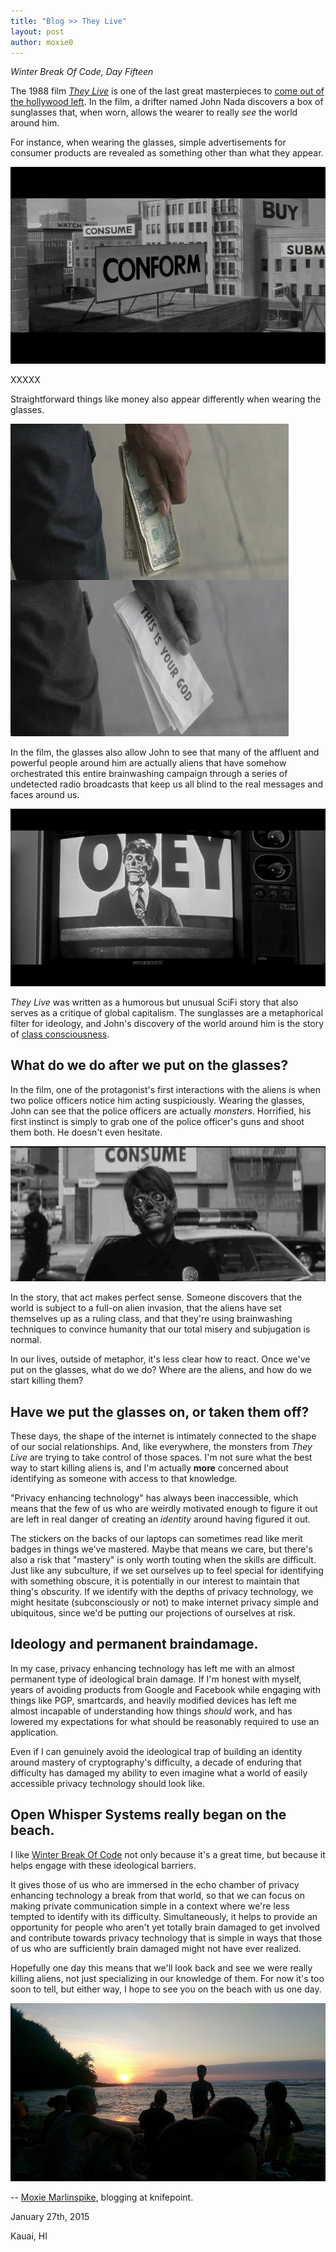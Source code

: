 ```yaml
---
title: "Blog >> They Live"
layout: post
author: moxie0
---
```


*Winter Break Of Code, Day Fifteen*

The 1988 film [*They Live*](http://www.imdb.com/title/tt0096256/?ref_=nv_sr_1) is one of the last great
masterpieces to [come out of the hollywood left](https://www.youtube.com/watch?v=18qD9hmU9xg).  In the
film, a drifter named John Nada discovers a box of sunglasses that, when worn, allows the wearer to
really *see* the world around him.

For instance, when wearing the glasses, simple advertisements for consumer products are revealed as something other
than what they appear.

<img src="/blog/images/theylive-messages.png" class="nice" alt="Consume. Submit. Obey."/>

XXXXX

Straightforward things like money also appear differently when wearing the glasses.

<img src="/blog/images/theylive-money.jpg" class="nice" alt="This is your god" />

In the film, the glasses also allow John to see that many of the affluent and powerful people around him are
actually aliens that have somehow orchestrated this entire brainwashing campaign through a series of undetected
radio broadcasts that keep us all blind to the real messages and faces around us.

<img src="/blog/images/theylive-aliens.png" class="nice" alt="Alien in power" />

*They Live* was written as a humorous but unusual SciFi story that also serves as a critique of global capitalism.
The sunglasses are a metaphorical filter for ideology, and John's discovery of the world around him is the story
of [class consciousness](https://en.wikipedia.org/wiki/Class_consciousness).

## What do we do after we put on the glasses?

In the film, one of the protagonist's first interactions with the aliens is when two police officers notice him
acting suspiciously.  Wearing the glasses, John can see that the police officers are actually *monsters*.  Horrified,
his first instinct is simply to grab one of the police officer's guns and shoot them both.  He doesn't even hesitate.

<img src="/blog/images/theylive-cops.jpg" class="nice" alt="Alien police" />

In the story, that act makes perfect sense.  Someone discovers that the world is subject to a full-on alien invasion,
that the aliens have set themselves up as a ruling class, and that they're using brainwashing techniques to convince
humanity that our total misery and subjugation is normal.

In our lives, outside of metaphor, it's less clear how to react.  Once we've put on the glasses, what do we do?
Where are the aliens, and how do we start killing them?

## Have we put the glasses on, or taken them off?

These days, the shape of the internet is intimately connected to the shape of our social relationships.  And, like
everywhere, the monsters from *They Live* are trying to take control of those spaces.  I'm not sure what the best
way to start killing aliens is, and I'm actually **more** concerned about identifying as someone with access to that
knowledge.

"Privacy enhancing technology" has always been inaccessible, which means that the few of us who are weirdly
motivated enough to figure it out are left in real danger of creating an *identity* around having figured it out.

The stickers on the backs of our laptops can sometimes read like merit badges in things we've mastered.  Maybe that means
we care, but there's also a risk that "mastery" is only worth touting when the skills are difficult.  Just like any
subculture, if we set ourselves up to feel special for identifying with something obscure, it is potentially in our
interest to maintain that thing's obscurity.  If we identify with the depths of privacy technology, we might hesitate
(subconsciously or not) to make internet privacy simple and ubiquitous, since we'd be putting our projections of ourselves
at risk.

## Ideology and permanent braindamage.

In my case, privacy enhancing technology has left me with an almost permanent type of ideological brain damage. If
I'm honest with myself, years of avoiding products from Google and Facebook while engaging with things like PGP,
smartcards, and heavily modified devices has left me almost incapable of understanding how things *should* work, and
has lowered my expectations for what should be reasonably required to use an application.

Even if I can genuinely avoid the ideological trap of building an identity around mastery of cryptography's difficulty,
a decade of enduring that difficulty has damaged my ability to even imagine what a world of easily accessible privacy
technology should look like.

## Open Whisper Systems really began on the beach.

I like [Winter Break Of Code](/blog/winter-of-code) not only because it's a great time, but because it helps engage with
these ideological barriers.

It gives those of us who are immersed in the echo chamber of privacy enhancing technology a break from that world, so
that we can focus on making private communication simple in a context where we're less tempted to identify with its
difficulty.  Simultaneously, it helps to provide an opportunity for people who aren't yet totally brain damaged to get
involved and contribute towards privacy technology that is simple in ways that those of us who are sufficiently brain
damaged might not have ever realized.

Hopefully one day this means that we'll look back and see we were really killing aliens, not just specializing in our
knowledge of them. For now it's too soon to tell, but either way, I hope to see you on the beach with us one day.

<img src="/blog/images/wboc-moxie-beach.jpg" class="nice" alt="The beach" />

-- [Moxie Marlinspike](https://twitter.com/moxie), blogging at knifepoint.

January 27th, 2015

Kauai, HI

